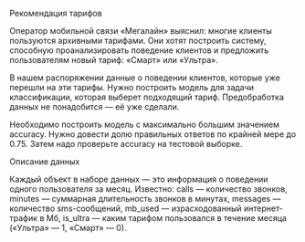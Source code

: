 Рекомендация тарифов

Оператор мобильной связи «Мегалайн» выяснил: многие клиенты пользуются архивными тарифами. Они хотят построить систему, способную проанализировать поведение клиентов и предложить пользователям новый тариф: «Смарт» или «Ультра».

В нашем распоряжении данные о поведении клиентов, которые уже перешли на эти тарифы. Нужно построить модель для задачи классификации, которая выберет подходящий тариф. Предобработка данных не понадобится — её уже сделали.

Необходимо построить модель с максимально большим значением accuracy. Нужно довести долю правильных ответов по крайней мере до 0.75. Затем надо проверьте accuracy на тестовой выборке.

Описание данных

Каждый объект в наборе данных — это информация о поведении одного пользователя за месяц. Известно: сalls — количество звонков, minutes — суммарная длительность звонков в минутах, messages — количество sms-сообщений, mb_used — израсходованный интернет-трафик в Мб, is_ultra — каким тарифом пользовался в течение месяца («Ультра» — 1, «Смарт» — 0).